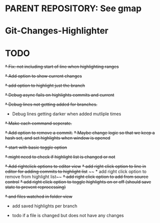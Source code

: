 # PARENT REPOSITORY: See gmap

# Git-Changes-Highlighter

# TODO
~~* Fix: not including start of line when highlighting ranges~~

~~* Add option to show current changes~~

~~* add option to highlight just the branch~~

~~* Debug async fails on highlights commits and current~~

~~* Debug lines not getting added for branches.~~

* Debug lines getting darker when added mutliple times

~~* Make each command seperate.~~

~~* Add option to remove a commit.~~
    ~~* Maybe change logic so that we keep a hash set, and set highlights when window is opened~~

~~* start with basic toggle option~~

~~* might need to check if highlight list is changed or not~~

~~* Add rightclick options to editor view~~
    ~~* add right click option to line in editor for adding commits to highlight list~~
   ~~ * add right click option to remove from highlight list~~
    ~~* add right click option to add from source control~~
   ~~* add right click option to toggle highlights on or off (should save state to prevent reprocessing)~~

~~* and files watched in folder view~~

* add saved highlights per branch

* todo if a file is changed but does not have any changes

